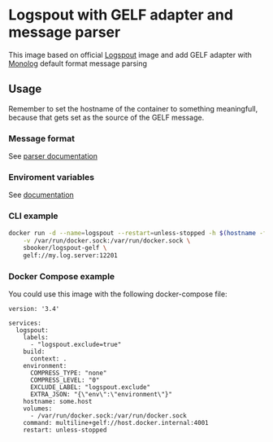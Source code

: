 # Logspout with GELF adapter and message parser

This image based on official [Logspout](https://github.com/gliderlabs/logspout) image and add GELF adapter 
with [Monolog](https://github.com/Seldaek/monolog) default format message parsing  

## Usage

Remember to set the hostname of the container to something meaningfull, because that gets set as the source of the GELF message.

### Message format
See [parser documentation](https://github.com/sbooker/logspout-gelf#message-format)

### Enviroment variables
See [documentation](https://github.com/sbooker/logspout-gelf#environment-variables)

### CLI example

```bash
docker run -d --name=logspout --restart=unless-stopped -h $(hostname -f) \
    -v /var/run/docker.sock:/var/run/docker.sock \
    sbooker/logspout-gelf \
    gelf://my.log.server:12201
```

### Docker Compose example

You could use this image with the following docker-compose file:

```
version: '3.4'

services:
  logspout:
    labels:
      - "logspout.exclude=true"
    build:
      context: .
    environment:
      COMPRESS_TYPE: "none"
      COMPRESS_LEVEL: "0"
      EXCLUDE_LABEL: "logspout.exclude"
      EXTRA_JSON: "{\"env\":\"environment\"}"
    hostname: some.host
    volumes:
      - /var/run/docker.sock:/var/run/docker.sock
    command: multiline+gelf://host.docker.internal:4001
    restart: unless-stopped
```
 






